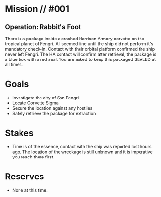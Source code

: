 # Mission // #001
## Operation: Rabbit's Foot
There is a package inside a crashed Harrison Armory corvette on the tropical planet of Fengri. All seemed fine until the ship did not perform it's mandatory check-in. Contact with their orbital platform confirmed the ship never left Fengri. The HA contact will confirm after retrieval, the package is a blue box with a red seal. You are asked to keep this packaged SEALED at all times.

# Goals
- Investigate the city of San Fengri
- Locate Corvette Sigma
- Secure the location against any hostiles
- Safely retrieve the package for extraction

# Stakes
- Time is of the essence, contact with the ship was reported lost hours ago. The location of the wreckage is still unknown and it is imperative you reach there first.

# Reserves
- None at this time.
